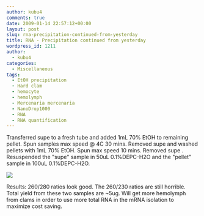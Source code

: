 ```yaml
---
author: kubu4
comments: true
date: 2009-01-14 22:57:12+00:00
layout: post
slug: rna-precipitation-continued-from-yesterday
title: RNA - Precipitation continued from yesterday
wordpress_id: 1211
author:
  - kubu4
categories:
  - Miscellaneous
tags:
  - EtOH precipitation
  - Hard clam
  - hemocyte
  - hemolymph
  - Mercenaria mercenaria
  - NanoDrop1000
  - RNA
  - RNA quantification
---
```


Transferred supe to a fresh tube and added 1mL 70% EtOH to remaining pellet. Spun samples max speed @ 4C 30 mins. Removed supe and washed pellets with 1mL 70% EtOH. Spun max speed 10 mins. Removed supe . Resuspended the "supe" sample in 50uL 0.1%DEPC-H2O and the "pellet" sample in 100uL 0.1%DEPC-H2O.

![](http://eagle.fish.washington.edu/Arabidopsis/RNA%20Spec%20Readings/20090114%20RNA%20SJW.png)

Results: 260/280 ratios look good. The 260/230 ratios are still horrible. Total yield from these two samples are ~5ug. Will get more hemolymph from clams in order to use more total RNA in the mRNA isolation to maximize cost saving.
